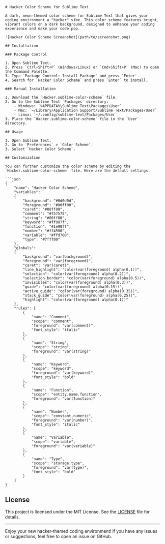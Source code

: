 ```
# Hacker Color Scheme for Sublime Text

A dark, neon-themed color scheme for Sublime Text that gives your coding environment a "hacker" vibe. This color scheme features bright, vibrant colors on a dark background, designed to enhance your coding experience and make your code pop.

![Hacker Color Scheme Screenshot](path/to/screenshot.png)

## Installation

### Package Control

1. Open Sublime Text.
2. Press `Ctrl+Shift+P` (Windows/Linux) or `Cmd+Shift+P` (Mac) to open the Command Palette.
3. Type `Package Control: Install Package` and press `Enter`.
4. Search for `Hacker Color Scheme` and press `Enter` to install.

### Manual Installation

1. Download the `Hacker.sublime-color-scheme` file.
2. Go to the Sublime Text `Packages` directory:
    - Windows: `%APPDATA%\Sublime Text\Packages\User`
    - Mac: `~/Library/Application Support/Sublime Text/Packages/User`
    - Linux: `~/.config/sublime-text/Packages/User`
3. Place the `Hacker.sublime-color-scheme` file in the `User` directory.

## Usage

1. Open Sublime Text.
2. Go to `Preferences` > `Color Scheme`.
3. Select `Hacker Color Scheme`.

## Customization

You can further customize the color scheme by editing the `Hacker.sublime-color-scheme` file. Here are the default settings:

```json
{
    "name": "Hacker Color Scheme",
    "variables":
    {
        "background": "#0d0d0d",
        "foreground": "#00ff00",
        "caret": "#00ff00",
        "comment": "#757575",
        "string": "#00ff00",
        "keyword": "#ff007f",
        "function": "#1e90ff",
        "number": "#ff4500",
        "variable": "#ffd700",
        "type": "#7fff00"
    },
    "globals":
    {
        "background": "var(background)",
        "foreground": "var(foreground)",
        "caret": "var(caret)",
        "line_highlight": "color(var(foreground) alpha(0.1))",
        "selection": "color(var(foreground) alpha(0.2))",
        "selection_border": "color(var(foreground) alpha(0.5))",
        "invisibles": "color(var(foreground) alpha(0.3))",
        "guide": "color(var(foreground) alpha(0.15))",
        "active_guide": "color(var(foreground) alpha(0.35))",
        "stack_guide": "color(var(foreground) alpha(0.25))",
        "highlight": "color(var(foreground) alpha(0.1))"
    },
    "rules": [
        {
            "name": "Comment",
            "scope": "comment",
            "foreground": "var(comment)",
            "font_style": "italic"
        },
        {
            "name": "String",
            "scope": "string",
            "foreground": "var(string)"
        },
        {
            "name": "Keyword",
            "scope": "keyword",
            "foreground": "var(keyword)",
            "font_style": "bold"
        },
        {
            "name": "Function",
            "scope": "entity.name.function",
            "foreground": "var(function)"
        },
        {
            "name": "Number",
            "scope": "constant.numeric",
            "foreground": "var(number)",
            "font_style": "italic"
        },
        {
            "name": "Variable",
            "scope": "variable",
            "foreground": "var(variable)"
        },
        {
            "name": "Type",
            "scope": "storage.type",
            "foreground": "var(type)",
            "font_style": "bold"
        }
    ]
}
```

## License

This project is licensed under the MIT License. See the [LICENSE](LICENSE) file for details.

---

Enjoy your new hacker-themed coding environment! If you have any issues or suggestions, feel free to open an issue on GitHub.

```
